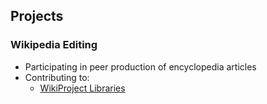 ## Projects

### Wikipedia Editing

- Participating in peer production of encyclopedia articles
- Contributing to:
  - [WikiProject Libraries](https://en.wikipedia.org/wiki/Wikipedia:WikiProject_Libraries)


